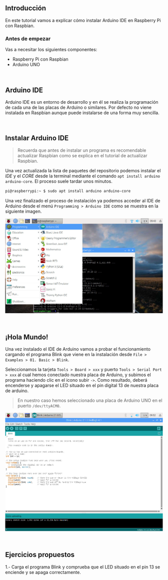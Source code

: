 ## Introducción

En este tutorial vamos a explicar cómo instalar Arduino IDE en Raspberry Pi con Raspbian.

### Antes de empezar

Vas a necesitar los siguientes componentes:

- Raspberry Pi con Raspbian
- Arduino UNO



<br />



## Arduino IDE

Arduino IDE es un entorno de desarrollo y en él se realiza la programación de cada una de las placas de Arduino o similares. Por defecto no viene instalada en Raspbian aunque puede instalarse de una forma muy sencilla.



<br />



## Instalar Arduino IDE

> Recuerda que antes de instalar un programa es recomendable actualizar Raspbian como se explica en el tutorial de actualizar Raspbian. 

Una vez actualizada la lista de paquetes del repositorio podemos instalar el *IDE* y el *CORE* desde la terminal mediante el comando `apt install arduino arduino-core`. El proceso suele tardar unos minutos.

```sh
pi@raspberrypi:~ $ sudo apt install arduino arduino-core
```

Una vez finalizado el proceso de instalación ya podemos acceder al IDE de Arduino desde el menú `Programming > Arduino IDE` como se muestra en la siguiente imagen.

![](img/arduino-ide.jpg "Arduino IDE")



<br />



## ¡Hola Mundo!

Una vez instalado el IDE de Arduino vamos a probar el funcionamiento cargando el programa Blink que viene en la instalación desde `File > Examples > 01. Basic > Blink`. 

Seleccionamos la tarjeta `Tools > Board > xxx` y puerto `Tools > Serial Port > xxx` al cual hemos conectado nuestra placa de Arduino, y subimos el programa haciendo clic en el icono subir `->`. Como resultado, deberá encenderse y apagarse el LED situado en el pin digital 13 de nuestra placa de arduino.

> En nuestro caso hemos seleccionado una placa de Arduino UNO en el puerto `/dev/ttyACM0`.

![](img/hola-mundo.jpg "Hola Mundo")



<br />



## Ejercicios propuestos

1.- Carga el programa Blink y comprueba que el LED situado en el pin 13 se enciende y se apaga correctamente.
